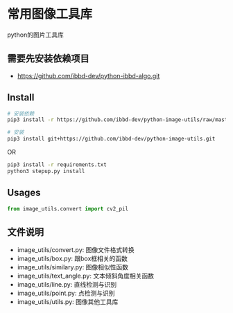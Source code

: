 # 常用图像工具库
python的图片工具库

## 需要先安装依赖项目

- https://github.com/ibbd-dev/python-ibbd-algo.git

## Install 

```sh
# 安装依赖
pip3 install -r https://github.com/ibbd-dev/python-image-utils/raw/master/requirements.txt

# 安装
pip3 install git+https://github.com/ibbd-dev/python-image-utils.git
```

OR

```sh
pip3 install -r requirements.txt
python3 stepup.py install
```

## Usages

```python
from image_utils.convert import cv2_pil
```

## 文件说明

- image_utils/convert.py: 图像文件格式转换
- image_utils/box.py: 跟box框相关的函数
- image_utils/similary.py: 图像相似性函数
- image_utils/text_angle.py: 文本倾斜角度相关函数
- image_utils/line.py: 直线检测与识别
- image_utils/point.py: 点检测与识别
- image_utils/utils.py: 图像其他工具库
